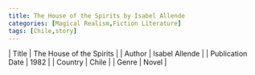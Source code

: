 ```yaml
---
title: The House of the Spirits by Isabel Allende
categories: [Magical Realism,Fiction Literature]
tags: [Chile,story]
---
```

        
| Title | The House of the Spirits  |
| Author |  Isabel Allende  |
| Publication Date | 1982   |
| Country | Chile |
| Genre | Novel  |
        